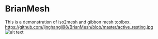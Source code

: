 # BrianMesh
This is a demonstration of iso2mesh and gibbon mesh toolbox.
https://github.com/jinghangli98/BrianMesh/blob/master/active_resting.jpg
![alt text](https://github.com/jinghangli98/BrianMesh/blob/master/active_resting.jpg)
